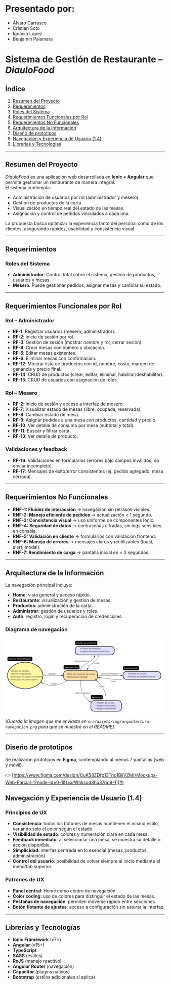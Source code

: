 # Presentado por:
- Álvaro Carrasco
- Cristian Soto
- Ignacio López
- Benjamín Palamara

# Sistema de Gestión de Restaurante – *DiauloFood*

## Índice
1. [Resumen del Proyecto](#resumen-del-proyecto)  
2. [Requerimientos](#requerimientos)  
3. [Roles del Sistema](#roles-del-sistema)  
4. [Requerimientos Funcionales por Rol](#requerimientos-funcionales-por-rol)  
5. [Requerimientos No Funcionales](#requerimientos-no-funcionales)  
6. [Arquitectura de la Información](#arquitectura-de-la-información)  
7. [Diseño de prototipos](#diseño-de-prototipos)  
8. [Navegación y Experiencia de Usuario (1.4)](#navegación-y-experiencia-de-usuario-14)  
9. [Librerías y Tecnologías](#librerías-y-tecnologías)  

---

## Resumen del Proyecto
*DiauloFood* es una aplicación web desarrollada en **Ionic + Angular** que permite gestionar un restaurante de manera integral.  
El sistema contempla:
- Administración de usuarios por rol (administrador y mesero).  
- Gestión de productos de la carta.  
- Visualización en tiempo real del estado de las mesas.  
- Asignación y control de pedidos vinculados a cada una.  

La propuesta busca optimizar la experiencia tanto del personal como de los clientes, asegurando rapidez, usabilidad y consistencia visual.

---

## Requerimientos

### Roles del Sistema
- **Administrador**: Control total sobre el sistema, gestión de productos, usuarios y mesas.  
- **Mesero**: Puede gestionar pedidos, asignar mesas y cambiar su estado.  

---

## Requerimientos Funcionales por Rol

### Rol – Administrador
- **RF-1**: Registrar usuarios (mesero, administrador).  
- **RF-2**: Inicio de sesión por rol.  
- **RF-3**: Gestión de sesión (mostrar nombre y rol, cerrar sesión).  
- **RF-4**: Crear mesas con número y ubicación.  
- **RF-5**: Editar mesas existentes.  
- **RF-6**: Eliminar mesas con confirmación.  
- **RF-12**: Mostrar lista de productos con id, nombre, costo, margen de ganancia y precio final.  
- **RF-14**: CRUD de productos (crear, editar, eliminar, habilitar/deshabilitar).  
- **RF-15**: CRUD de usuarios con asignación de roles.  

### Rol – Mesero
- **RF-2**: Inicio de sesión y acceso a interfaz de mesero.  
- **RF-7**: Visualizar estado de mesas (libre, ocupada, reservada).  
- **RF-8**: Cambiar estado de mesa.  
- **RF-9**: Asignar pedidos a una mesa con productos, cantidad y precio.  
- **RF-10**: Ver detalle de consumo por mesa (subtotal y total).  
- **RF-11**: Buscar y filtrar carta.  
- **RF-13**: Ver detalle de producto.  

### Validaciones y feedback
- **RF-16**: Validaciones en formularios (errores bajo campos inválidos, no enviar incompleto).  
- **RF-17**: Mensajes de éxito/error consistentes (ej. pedido agregado, mesa cerrada).  

---

## Requerimientos No Funcionales
- **RNF-1: Fluidez de interacción** → navegación sin retrasos visibles.  
- **RNF-2: Manejo eficiente de pedidos** → actualización < 1 segundo.  
- **RNF-3: Consistencia visual** → uso uniforme de componentes Ionic.  
- **RNF-4: Seguridad de datos** → contraseñas cifradas, sin logs sensibles en consola.  
- **RNF-5: Validación en cliente** → formularios con validación frontend.  
- **RNF-6: Manejo de errores** → mensajes claros y reutilizables (toast, alert, modal).  
- **RNF-7: Rendimiento de carga** → pantalla inicial en < 3 segundos.  

---

## Arquitectura de la Información
La navegación principal incluye:  
- **Home**: vista general y acceso rápido.  
- **Restaurante**: visualización y gestión de mesas.  
- **Productos**: administración de la carta.  
- **Administrar**: gestión de usuarios y roles.  
- **Auth**: registro, login y recuperación de credenciales.  

### Diagrama de navegación
![Arquitectura de navegación](image.png)

*(Guarda la imagen que me enviaste en `src/assets/img/arquitectura-navegacion.png` para que se muestre en el README).*

---

## Diseño de prototipos
Se realizaron prototipos en **Figma**, contemplando al menos 7 pantallas (web y móvil).  

👉 [https://www.figma.com/design/CuK58ZDfp13Tno1BijVZMr/Mockups-Web-Parcial-1?node-id=0-1&t=xrWhksod8hu37pp9-1](#) 
## Navegación y Experiencia de Usuario (1.4)

### Principios de UX
- **Consistencia**: todos los botones de mesas mantienen el mismo estilo, variando solo el color según el estado.  
- **Visibilidad de estado**: colores y numeración clara en cada mesa.  
- **Feedback inmediato**: al seleccionar una mesa, se muestra su detalle o acción disponible.  
- **Simplicidad**: interfaz centrada en lo esencial (mesas, productos, administración).  
- **Control del usuario**: posibilidad de volver siempre al inicio mediante el menú/tab superior.  

### Patrones de UX
- **Panel central**: Home como centro de navegación.  
- **Color coding**: uso de colores para distinguir el estado de las mesas.  
- **Pestañas de navegación**: permiten moverse rápido entre secciones.  
- **Botón flotante de ajustes**: acceso a configuración sin saturar la interfaz.  

---

## Librerías y Tecnologías
- **Ionic Framework** (v7+)  
- **Angular** (v15+)  
- **TypeScript**  
- **SASS** (estilos)  
- **RxJS** (manejo reactivo)  
- **Angular Router** (navegación)  
- **Capacitor** (plugins nativos)  
- **Bootstrap** (estilos adicionales si aplica)  
